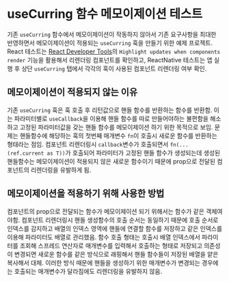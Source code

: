# useCurring 함수 메모이제이션 테스트

기존 `useCurring` 함수에서 메모이제이션이 작동하지 않아서 기존 요구사항을 최대한 반영하면서 메모이제이션이 적용되는 `useCurring` 훅을 만들기 위한 예제 프로젝트. React 테스트는 [React Developer Tools](https://chrome.google.com/webstore/detail/react-developer-tools/fmkadmapgofadopljbjfkapdkoienihi?hl=ko)의 `Highlight updates when components render` 기능을 활용해서 리렌더링 컴포넌트를 확인하고, ReactNative 테스트는 앱 실행 후 상단 `useCurring` 탭에서 각각의 훅이 사용된 컴포넌트 리렌더링 여부 확인.

## 메모이제이션이 적용되지 않는 이유
기존 `useCurring` 훅은 훅 호출 후 리턴값으로 핸들 함수를 반환하는 함수를 반환함. 이는 파라미터별로 `useCallback`을 이용해 핸들 함수를 따로 만들어야하는 불편함을 해소하고 고정된 파라미터값을 갖는 핸들 함수를 메모이제이션 하기 위한 목적으로 보임. 문제는 핸들함수에 해당하는 훅의 첫번째 매개변수 `fn`이 호출시 새로운 함수를 반환하는 형태라는 점임. 컴포넌트 리렌더링시 `callback`변수가 호출되면서 `fn(...(ref.current as T))`가 호출되어 파라미터가 고정된 핸들 함수가 생성되는데 생성된 핸들함수는 메모이제이션이 적용되지 않은 새로운 함수이기 때문에 prop으로 전달된 컴포넌트의 리렌더링을 유발하게 됨.

## 메모이제이션을 적용하기 위해 사용한 방법
컴포넌트의 prop으로 전달되는 함수가 메모이제이션 되기 위해서는 함수가 같은 객체여야함. 컴포넌트 리렌더링시 핸들 생성함수의 호출 순서는 동일하기 때문에 호출 순서로 인덱스를 감지하고 배열의 인덱스 영역에 핸들에 연결할 함수를 저장하고 같은 인덱스를 이용해 파라미터도 배열로 관리했음. 함수 호출 형태는 호출시 배열 인덱스에서 파라미터를 조회해 스프레드 연산자로 매개변수를 입력해서 호출하는 형태로 저장되고 의존성이 변경되면 새로운 함수를 같은 방식으로 래핑해서 핸들 함수들이 저장된 배열을 얕은 복사해서 대체. 이러한 방식 때문에 핸들을 생성하기 위한 매개변수가 변경되는 경우에는 호출되는 매개변수가 달라짐에도 리렌더링을 유발하지 않음.
